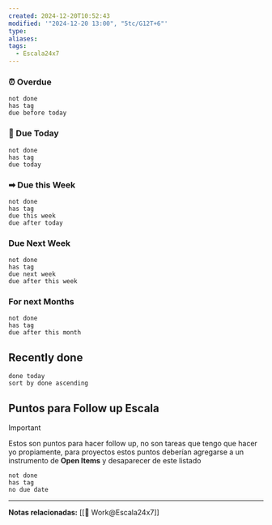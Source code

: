```yaml
---
created: 2024-12-20T10:52:43
modified: '"2024-12-20 13:00", "5tc/G12T+6"'
type: 
aliases: 
tags:
  - Escala24x7
---
```




### ⏰ Overdue
```tasks
not done
has tag
due before today
```

###  📅 Due Today
```tasks
not done
has tag
due today
```
### ➡ Due this Week
```tasks
not done
has tag
due this week
due after today
```
### Due Next Week
```tasks
not done
has tag
due next week
due after this week
```
### For next Months
```tasks
not done
has tag
due after this month
```

## Recently done

```tasks
done today
sort by done ascending
```

## Puntos para Follow up Escala

> [!Important]
> Estos son puntos para hacer follow up, no son tareas que tengo que hacer yo propiamente, para proyectos estos puntos deberían agregarse a un instrumento de **Open Items** y desaparecer de este listado

```tasks
not done
has tag
no due date
```










--- 
 **Notas relacionadas:**
[[👷 Work@Escala24x7]]


